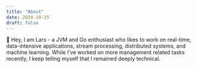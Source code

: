```yaml
---
title: "About"
date: 2024-10-25
draft: false
---
```


👋 Hey, I am Lars - a JVM and Go enthusiast who likes to work on real-time, data-intensive applications, stream processing, distributed systems, and machine learning. While I've worked on more management related tasks recently, I keep telling myself that I remained deeply technical.
